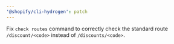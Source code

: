 ```yaml
---
'@shopify/cli-hydrogen': patch
---
```


Fix `check routes` command to correctly check the standard route `/discount/<code>` instead of `/discounts/<code>`.
